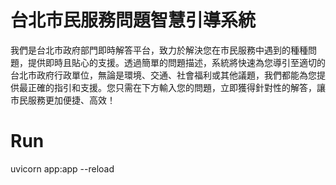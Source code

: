 # 台北市民服務問題智慧引導系統
我們是台北市政府部門即時解答平台，致力於解決您在市民服務中遇到的種種問題，提供即時且貼心的支援。透過簡單的問題描述，系統將快速為您導引至適切的台北市政府行政單位，無論是環境、交通、社會福利或其他議題，我們都能為您提供最正確的指引和支援。您只需在下方輸入您的問題，立即獲得針對性的解答，讓市民服務更加便捷、高效！

# Run
uvicorn app:app --reload
